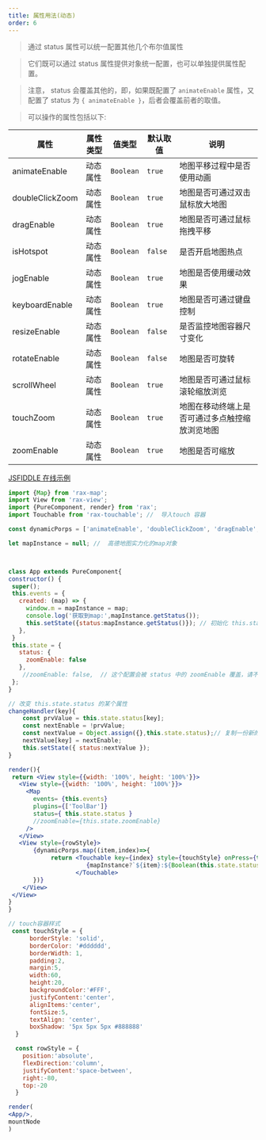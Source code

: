 ```yaml
---
title: 属性用法(动态)
order: 6
---
```


> 通过 status 属性可以统一配置其他几个布尔值属性

> 它们既可以通过 status 属性提供对象统一配置，也可以单独提供属性配置。

> 注意， status 会覆盖其他的，即，如果既配置了 `animateEnable` 属性，又配置了 status 为 `{ animateEnable }`，后者会覆盖前者的取值。

> 可以操作的属性包括以下:

| 属性 | 属性类型 | 值类型 | 默认取值 | 说明 |
|------|-----|-----|------|-----|
| animateEnable | 动态属性 | `Boolean` |`true`| 地图平移过程中是否使用动画 |
| doubleClickZoom | 动态属性 | `Boolean` |`true`| 地图是否可通过双击鼠标放大地图 |
| dragEnable | 动态属性 | `Boolean` |`true`| 地图是否可通过鼠标拖拽平移 |
| isHotspot | 动态属性 | `Boolean` |`false`| 是否开启地图热点 |
| jogEnable | 动态属性 | `Boolean` |`true`| 地图是否使用缓动效果 |
| keyboardEnable | 动态属性 | `Boolean` |`true`| 地图是否可通过键盘控制 |
| resizeEnable | 动态属性 | `Boolean` |`false`| 是否监控地图容器尺寸变化 |
| rotateEnable | 动态属性 | `Boolean` |`false`| 地图是否可旋转 |
| scrollWheel | 动态属性 | `Boolean` |`true`| 地图是否可通过鼠标滚轮缩放浏览 |
| touchZoom | 动态属性 | `Boolean` |`true`| 地图在移动终端上是否可通过多点触控缩放浏览地图 |
| zoomEnable | 动态属性 | `Boolean` |`true`| 地图是否可缩放 |

[JSFIDDLE 在线示例](https://jsfiddle.net/ioslh/mxc0h16p/8/)

```jsx
import {Map} from 'rax-map';
import View from 'rax-view';
import {PureComponent, render} from 'rax';
import Touchable from 'rax-touchable'; //  导入touch 容器

const dynamicPorps = ['animateEnable', 'doubleClickZoom', 'dragEnable', 'isHotspot', 'jogEnable', 'keyboardEnable', 'resizeEnable', 'rotateEnable', 'scrollWheel', 'touchZoom', 'zoomEnable']

let mapInstance = null; //  高德地图实力化的map对象



class App extends PureComponent{
constructor() {
 super();
 this.events = {
   created: (map) => {
     window.m = mapInstance = map;
     console.log('获取到map:',mapInstance.getStatus());
     this.setState({status:mapInstance.getStatus()}); // 初始化 this.state.status
   },
 }
 this.state = {
   status: {
     zoomEnable: false
   },
    //zoomEnable: false,  // 这个配置会被 status 中的 zoomEnable 覆盖，请不要这样同时配置两者
 };
}

// 改变 this.state.status 的某个属性
changeHandler(key){
    const prvValue = this.state.status[key];
    const nextEnable = !prvValue;
    const nextValue = Object.assign({},this.state.status);// 复制一份新的数据，以改变setState
    nextValue[key] = nextEnable;
    this.setState({ status:nextValue });
}

render(){
 return <View style={{width: '100%', height: '100%'}}>
   <View style={{width: '100%', height: '100%'}}>
     <Map
       events= {this.events}
       plugins={['ToolBar']}
       status={ this.state.status }
       //zoomEnable={this.state.zoomEnable}
     />
   </View>
   <View style={rowStyle}>
       {dynamicPorps.map((item,index)=>{
            return <Touchable key={index} style={touchStyle} onPress={this.changeHandler.bind(this,item)}>
                      {mapInstance?`${item}:${Boolean(this.state.status[item])}`:null}
                   </Touchable>
       })}
    </View>
 </View>
}
}

// touch容器样式
 const touchStyle = {
      borderStyle: 'solid',
      borderColor: '#dddddd',
      borderWidth: 1,
      padding:2,
      margin:5,
      width:60,
      height:20,
      backgroundColor:'#FFF',
      justifyContent:'center',
      alignItems:'center',
      fontSize:5,
      textAlign: 'center',
      boxShadow: '5px 5px 5px #888888'
  }

  const rowStyle = {
    position:'absolute',
    flexDirection:'column',
    justifyContent:'space-between',
    right:-80,
    top:-20
  }

render(
<App/>,
mountNode
)



```